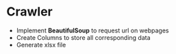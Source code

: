 # Crawler 
* Implement **BeautifulSoup** to request url on webpages
* Create Columns to store all corresponding data
* Generate xlsx file
